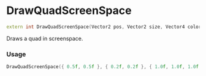 # DrawQuadScreenSpace

```c++
extern int DrawQuadScreenSpace(Vector2 pos, Vector2 size, Vector4 color, Vector2 origin, Vector2 uvMin, Vector2 uvMax, OPTIONAL Shader* customShader);
```

Draws a quad in screenspace.


### Usage
```c++
DrawQuadScreenSpace({ 0.5f, 0.5f }, { 0.2f, 0.2f }, { 1.0f, 1.0f, 1.0f, 1.0f }, { 0.5f, 0.5f }, { 0.0f, 0.0f }, { 1.0f, 1.0f }, NULL);
```
